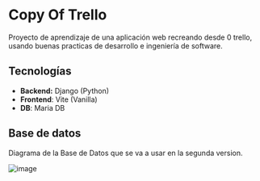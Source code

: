 # Copy Of Trello

Proyecto de aprendizaje de una aplicación web recreando desde 0 trello, usando buenas practicas de desarrollo e ingeniería de software.

## Tecnologías
- **Backend:** Django (Python)
- **Frontend**: Vite (Vanilla)
- **DB**: Maria DB 

## Base de datos
Diagrama de la Base de Datos que se va a usar en la segunda version.

![image](https://github.com/user-attachments/assets/cedf558f-a328-4120-bc70-b943f080b94d)

